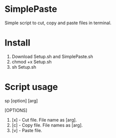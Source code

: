 # SimplePaste
Simple script to cut, copy and paste files in terminal.

# Install
1. Download Setup.sh and SimplePaste.sh
2. chmod +x Setup.sh
3. sh Setup.sh

# Script usage

sp [option] [arg]

[OPTIONS]
1. [x] - Cut file. File name as [arg].
2. [c] - Copy file. File names as [arg].
2. [v] - Paste file. 
